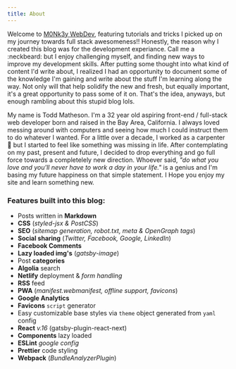 ```yaml
---
title: About
---
```


Welcome to [M0Nk3y WebDev](https://github.com/toddmath), featuring tutorials and tricks I picked up on my journey towards full stack awesomeness!! Honestly, the reason why I created this blog was for the development experiance. Call me a :neckbeard: but I enjoy challenging myself, and finding new ways to improve my development skills. After putting some thought into what kind of content I'd write about, I realized I had an opportunity to document some of the knowledge I'm gaining and write about the stuff I'm learning along the way. Not only will that help solidify the new and fresh, but equally important, it's a great opportunity to pass some of it on. That's the idea, anyways, but enough rambling about this stupid blog lols.

My name is Todd Matheson. I'm a 32 year old aspiring front-end / full-stack web developer born and raised in the Bay Area, California. I always loved messing around with computers and seeing how much I could instruct them to do whatever I wanted. For a little over a decade, I worked as a carpenter :hammer: but I started to feel like something was missing in life. After contemplating on my past, present and future, I decided to drop everything and go full force towards a completelely new direction. Whoever said, _"do what you love and you'll never have to work a day in your life."_ is a genius and I'm basing my future happiness on that simple statement. I Hope you enjoy my site and learn something new.

### Features built into this blog:

- Posts written in **Markdown**
- **CSS** (_styled-jsx & PostCSS_)
- **SEO** (_sitemap generation, robot.txt, meta & OpenGraph tags_)
- **Social sharing** (_Twitter, Facebook, Google, LinkedIn_)
- **Facebook Comments**
- **Lazy loaded img's** (_gatsby-image_)
- Post **categories**
- **Algolia** search
- **Netlify** deployment & _form handling_
- **RSS** feed
- **PWA** (_manifest.webmanifest, offline support, favicons_)
- **Google Analytics**
- **Favicons** `script` generator
- Easy customizable base styles via `theme` object generated from `yaml` config
- **React** _v.16_ (gatsby-plugin-react-next)
- **Components** lazy loaded
- **ESLint** _google config_
- **Prettier** code styling
- **Webpack** (_BundleAnalyzerPlugin_)
